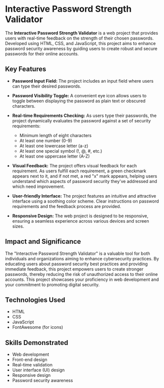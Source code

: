 # Interactive Password Strength Validator

The **Interactive Password Strength Validator** is a web project that provides users with real-time feedback on the strength of their chosen passwords. Developed using HTML, CSS, and JavaScript, this project aims to enhance password security awareness by guiding users to create robust and secure passwords for their online accounts.

## Key Features

- **Password Input Field:** The project includes an input field where users can type their desired passwords.

- **Password Visibility Toggle:** A convenient eye icon allows users to toggle between displaying the password as plain text or obscured characters.

- **Real-time Requirements Checking:** As users type their passwords, the project dynamically evaluates the password against a set of security requirements:
  - Minimum length of eight characters
  - At least one number (0-9)
  - At least one lowercase letter (a-z)
  - At least one special symbol (!, @, #, etc.)
  - At least one uppercase letter (A-Z)

- **Visual Feedback:** The project offers visual feedback for each requirement. As users fulfill each requirement, a green checkmark appears next to it, and if not met, a red "x" mark appears, helping users understand which aspects of password security they've addressed and which need improvement.

- **User-friendly Interface:** The project features an intuitive and attractive interface using a soothing color scheme. Clear instructions on password requirements and the feedback process are provided.

- **Responsive Design:** The web project is designed to be responsive, ensuring a seamless experience across various devices and screen sizes.

## Impact and Significance

The "Interactive Password Strength Validator" is a valuable tool for both individuals and organizations aiming to enhance cybersecurity practices. By educating users about password security best practices and providing immediate feedback, this project empowers users to create stronger passwords, thereby reducing the risk of unauthorized access to their online accounts. This project showcases your proficiency in web development and your commitment to promoting digital security.

## Technologies Used

- HTML
- CSS
- JavaScript
- FontAwesome (for icons)

## Skills Demonstrated

- Web development
- Front-end design
- Real-time validation
- User interface (UI) design
- Responsive design
- Password security awareness
